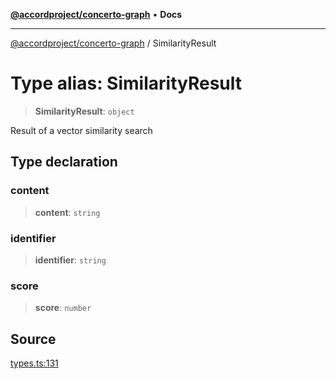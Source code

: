 [**@accordproject/concerto-graph**](../README.md) • **Docs**

***

[@accordproject/concerto-graph](../README.md) / SimilarityResult

# Type alias: SimilarityResult

> **SimilarityResult**: `object`

Result of a vector similarity search

## Type declaration

### content

> **content**: `string`

### identifier

> **identifier**: `string`

### score

> **score**: `number`

## Source

[types.ts:131](https://github.com/accordproject/lab-concerto-graph/blob/f35b2c83def67024267ebc86c933947c7d1a0f62/src/types.ts#L131)
